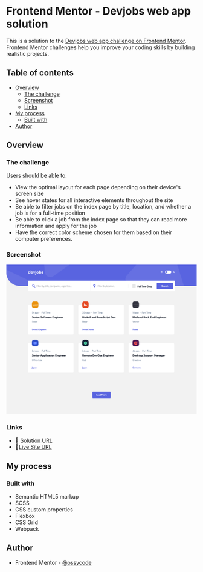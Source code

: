 # Frontend Mentor - Devjobs web app solution

This is a solution to the [Devjobs web app challenge on Frontend Mentor](https://www.frontendmentor.io/challenges/devjobs-web-app-HuvC_LP4l). Frontend Mentor challenges help you improve your coding skills by building realistic projects.

## Table of contents

- [Overview](#overview)
  - [The challenge](#the-challenge)
  - [Screenshot](#screenshot)
  - [Links](#links)
- [My process](#my-process)
  - [Built with](#built-with)
- [Author](#author)

## Overview

### The challenge

Users should be able to:

- View the optimal layout for each page depending on their device's screen size
- See hover states for all interactive elements throughout the site
- Be able to filter jobs on the index page by title, location, and whether a job is for a full-time position
- Be able to click a job from the index page so that they can read more information and apply for the job
- Have the correct color scheme chosen for them based on their computer preferences.

### Screenshot

![](./preview.png)

### Links

- 🔗 [Solution URL](https://github.com/ossycode/devjobs)
- 🔗[Live Site URL](https://ossylab-devjobs.netlify.app/)

## My process

### Built with

- Semantic HTML5 markup
- SCSS
- CSS custom properties
- Flexbox
- CSS Grid
- Webpack

## Author

- Frontend Mentor - [@ossycode](https://www.frontendmentor.io/profile/ossycode)
